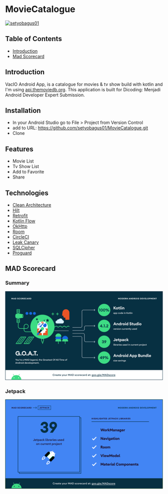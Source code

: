 # MovieCatalogue
[![setyobagus01](https://circleci.com/gh/setyobagus01/MovieCatalogue.svg?style=svg)](https://circleci.com/gh/setyobagus01/MovieCatalogue)

## Table of Contents
- [Introduction](#introduction)
- [Mad Scorecard](#mad-scorecard)


## Introduction
VacIO Android App, is a catalogue for movies & tv show build with kotlin and I'm using [api.themoviedb.org](https://api.themoviedb.org/). This application is built for Dicoding: Menjadi Android Developer Expert Submission.

## Installation
- In your Android Studio go to File > Project from Version Control
- add to URL: https://github.com/setyobagus01/MovieCatalogue.git
- Clone

## Features
- Movie List
- Tv Show List
- Add to Favorite
- Share

## Technologies
- [Clean Architecture](https://blog.cleancoder.com/uncle-bob/2012/08/13/the-clean-architecture.html)
- [Hilt](https://developer.android.com/training/dependency-injection/hilt-android)
- [Retrofit](https://square.github.io/retrofit/)
- [Kotlin Flow](https://developer.android.com/kotlin/flow)
- [OkHttp](https://square.github.io/okhttp/)
- [Room](https://developer.android.com/training/data-storage/room)
- [CircleCI](https://circleci.com/docs/2.0/language-android/)
- [Leak Canary](https://square.github.io/leakcanary/)
- [SQLCipher](https://github.com/sqlcipher/android-database-sqlcipher)
- [Proguard](https://www.guardsquare.com/manual/configuration/usage)

## MAD Scorecard
### Summary
![alt text](https://github.com/setyobagus01/MovieCatalogue/blob/master/assets/summary.png?raw=true)

### Jetpack
![alt text](https://github.com/setyobagus01/MovieCatalogue/blob/master/assets/jetpack.png?raw=true)


